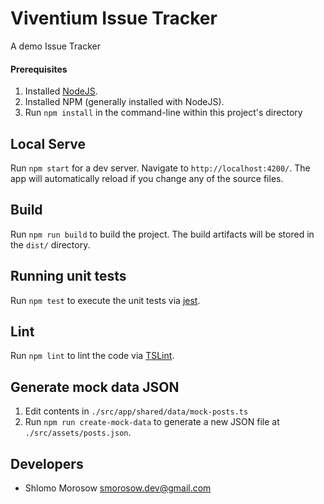 # Viventium Issue Tracker
A demo Issue Tracker

#### Prerequisites
1. Installed [NodeJS](https://nodejs.org/en/download/).
2. Installed NPM (generally installed with NodeJS).
3. Run `npm install` in the command-line within this project's directory

## Local Serve
Run `npm start` for a dev server. Navigate to `http://localhost:4200/`. The app will automatically reload if you change any of the source files.

## Build
Run `npm run build` to build the project. The build artifacts will be stored in the `dist/` directory.

## Running unit tests
Run `npm test` to execute the unit tests via [jest](https://jestjs.io/).

## Lint
Run `npm lint` to lint the code via [TSLint](https://palantir.github.io/tslint/).

## Generate mock data JSON
1. Edit contents in `./src/app/shared/data/mock-posts.ts`
2. Run `npm run create-mock-data` to generate a new JSON file at `./src/assets/posts.json`.

## Developers
- Shlomo Morosow <smorosow.dev@gmail.com>
